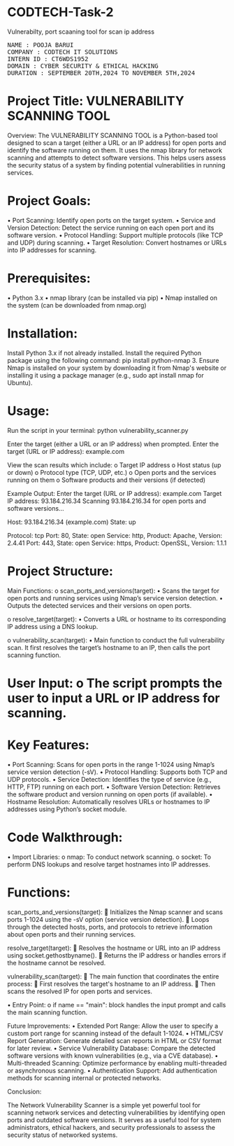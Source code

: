 # CODTECH-Task-2
Vulnerabilty, port scaaning tool for scan ip address

<pre>
NAME : POOJA BARUI
COMPANY : CODTECH IT SOLUTIONS
INTERN ID : CT6WDS1952
DOMAIN : CYBER SECURITY & ETHICAL HACKING
DURATION : SEPTEMBER 20TH,2024 TO NOVEMBER 5TH,2024
</pre>

# Project Title: VULNERABILITY SCANNING TOOL

Overview: 
The VULNERABILITY SCANNING TOOL is a Python-based tool designed to scan a target (either a URL or an IP address) for open ports and identify the software running on them. It uses the nmap library for network scanning and attempts to detect software versions. This helps users assess the security status of a system by finding potential vulnerabilities in running services.

# Project Goals: 
• Port Scanning: Identify open ports on the target system. 
• Service and Version Detection: Detect the service running on each open port and its software version.
• Protocol Handling: Support multiple protocols (like TCP and UDP) during scanning. 
• Target Resolution: Convert hostnames or URLs into IP addresses for scanning.

# Prerequisites: 
• Python 3.x 
• nmap library (can be installed via pip)
• Nmap installed on the system (can be downloaded from nmap.org)

# Installation:

Install Python 3.x if not already installed.
Install the required Python package using the following command:
pip install python-nmap 3. Ensure Nmap is installed on your system by downloading it from Nmap's website or installing it using a package manager (e.g., sudo apt install nmap for Ubuntu).

# Usage:

Run the script in your terminal: python vulnerability_scanner.py

Enter the target (either a URL or an IP address) when prompted. Enter the target (URL or IP address): example.com

View the scan results which include: o Target IP address o Host status (up or down) o Protocol type (TCP, UDP, etc.) o Open ports and the services running on them o Software products and their versions (if detected)

Example Output: Enter the target (URL or IP address): example.com Target IP address: 93.184.216.34 Scanning 93.184.216.34 for open ports and software versions...

Host: 93.184.216.34 (example.com) State: up

Protocol: tcp Port: 80, State: open Service: http, Product: Apache, Version: 2.4.41 Port: 443, State: open Service: https, Product: OpenSSL, Version: 1.1.1

# Project Structure:

Main Functions: o scan_ports_and_versions(target): • Scans the target for open ports and running services using Nmap’s service version detection. • Outputs the detected services and their versions on open ports.

o resolve_target(target): • Converts a URL or hostname to its corresponding IP address using a DNS lookup.

o vulnerability_scan(target): • Main function to conduct the full vulnerability scan. It first resolves the target’s hostname to an IP, then calls the port scanning function.

# User Input: o The script prompts the user to input a URL or IP address for scanning.

# Key Features: 
• Port Scanning: Scans for open ports in the range 1-1024 using Nmap’s service version detection (-sV). 
• Protocol Handling: Supports both TCP and UDP protocols. 
• Service Detection: Identifies the type of service (e.g., HTTP, FTP) running on each port. 
• Software Version Detection: Retrieves the software product and version running on open ports (if available).
• Hostname Resolution: Automatically resolves URLs or hostnames to IP addresses using Python’s socket module.

# Code Walkthrough:

• Import Libraries: o nmap: To conduct network scanning. o socket: To perform DNS lookups and resolve target hostnames into IP addresses.

# Functions:

scan_ports_and_versions(target):  Initializes the Nmap scanner and scans ports 1-1024 using the -sV option (service version detection).  Loops through the detected hosts, ports, and protocols to retrieve information about open ports and their running services.

resolve_target(target):  Resolves the hostname or URL into an IP address using socket.gethostbyname().  Returns the IP address or handles errors if the hostname cannot be resolved.

vulnerability_scan(target):  The main function that coordinates the entire process:  First resolves the target's hostname to an IP address.  Then scans the resolved IP for open ports and services.

• Entry Point: o if name == "main": block handles the input prompt and calls the main scanning function.

Future Improvements: • Extended Port Range: Allow the user to specify a custom port range for scanning instead of the default 1-1024. • HTML/CSV Report Generation: Generate detailed scan reports in HTML or CSV format for later review. • Service Vulnerability Database: Compare the detected software versions with known vulnerabilities (e.g., via a CVE database). • Multi-threaded Scanning: Optimize performance by enabling multi-threaded or asynchronous scanning. • Authentication Support: Add authentication methods for scanning internal or protected networks.

Conclusion:

The Network Vulnerability Scanner is a simple yet powerful tool for scanning network services and detecting vulnerabilities by identifying open ports and outdated software versions. It serves as a useful tool for system administrators, ethical hackers, and security professionals to assess the security status of networked systems.
